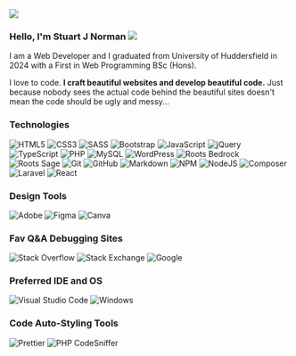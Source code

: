 <img src="https://t4.ftcdn.net/jpg/04/19/26/97/360_F_419269782_9LsP3TQndMVnZ2j3ZhTPhMjaqQpFAth9.jpg">

### Hello, I'm Stuart J Norman ![](https://komarev.com/ghpvc/?username=ycodetech&color=f75353&style=flat-square)


I am a Web Developer and I graduated from University of Huddersfield in 2024 with a First in Web Programming BSc (Hons).

I love to code. **I craft beautiful websites and develop beautiful code.** Just because nobody sees the actual code behind the beautiful sites doesn't mean the code should be ugly and messy...


### Technologies
<!-- Badges documented by https://github.com/Ileriayo/markdown-badges -->
![HTML5](https://img.shields.io/badge/html5-%23E34F26.svg?style=for-the-badge&logo=html5&logoColor=white)
![CSS3](https://img.shields.io/badge/css3-%231572B6.svg?style=for-the-badge&logo=css3&logoColor=white)
![SASS](https://img.shields.io/badge/SASS-hotpink.svg?style=for-the-badge&logo=SASS&logoColor=white)
![Bootstrap](https://img.shields.io/badge/bootstrap-%238511FA.svg?style=for-the-badge&logo=bootstrap&logoColor=white)
![JavaScript](https://img.shields.io/badge/javascript-F7DF1E.svg?style=for-the-badge&logo=javascript&logoColor=black)
![jQuery](https://img.shields.io/badge/jquery-%230769AD.svg?style=for-the-badge&logo=jquery&logoColor=white)
![TypeScript](https://img.shields.io/badge/typescript-%23007ACC.svg?style=for-the-badge&logo=typescript&logoColor=white)
![PHP](https://img.shields.io/badge/php-%23777BB4.svg?style=for-the-badge&logo=php&logoColor=white)
![MySQL](https://img.shields.io/badge/mysql-4479A1.svg?style=for-the-badge&logo=mysql&logoColor=white)
![WordPress](https://img.shields.io/badge/WordPress-%23117AC9.svg?style=for-the-badge&logo=WordPress&logoColor=white)
![Roots Bedrock](https://img.shields.io/badge/Roots_Bedrock-525DDC.svg?style=for-the-badge&logo=rootsbedrock&logoColor=white)
![Roots Sage](https://img.shields.io/badge/Roots_Sage-525DDC.svg?style=for-the-badge&logo=rootssage&logoColor=white)
![Git](https://img.shields.io/badge/git-%23F05033.svg?style=for-the-badge&logo=git&logoColor=white)
![GitHub](https://img.shields.io/badge/github-%23121011.svg?style=for-the-badge&logo=github&logoColor=white)
![Markdown](https://img.shields.io/badge/markdown-%23000000.svg?style=for-the-badge&logo=markdown&logoColor=white)
![NPM](https://img.shields.io/badge/NPM-%23CB3837.svg?style=for-the-badge&logo=npm&logoColor=white)
![NodeJS](https://img.shields.io/badge/node.js-6DA55F?style=for-the-badge&logo=node.js&logoColor=white)
![Composer](https://img.shields.io/badge/composer-%23624B2C.svg?style=for-the-badge&logo=composer&logoColor=white)
![Laravel](https://img.shields.io/badge/laravel-%23FF2D20.svg?style=for-the-badge&logo=laravel&logoColor=white)
![React](https://img.shields.io/badge/react-%2320232a.svg?style=for-the-badge&logo=react&logoColor=%2361DAFB)

### Design Tools
![Adobe](https://img.shields.io/badge/adobe-%23FF0000.svg?style=for-the-badge&logo=adobe&logoColor=white)
![Figma](https://img.shields.io/badge/figma-%23F24E1E.svg?style=for-the-badge&logo=figma&logoColor=white)
![Canva](https://img.shields.io/badge/Canva-%2300C4CC.svg?style=for-the-badge&logo=Canva&logoColor=white)

### Fav Q&A Debugging Sites
![Stack Overflow](https://img.shields.io/badge/-Stackoverflow-FE7A16?style=for-the-badge&logo=stack-overflow&logoColor=white)
![Stack Exchange](https://img.shields.io/badge/StackExchange-%231E5397.svg?style=for-the-badge&logo=StackExchange&logoSize=auto)
![Google](https://img.shields.io/badge/google-4285F4?style=for-the-badge&logo=google&logoColor=white)

### Preferred IDE and OS
![Visual Studio Code](https://img.shields.io/badge/Visual%20Studio%20Code-0078d7.svg?style=for-the-badge&logo=visual-studio-code&logoColor=white)
![Windows](https://img.shields.io/badge/Windows-0078D6?style=for-the-badge&logo=windows&logoColor=white)

### Code Auto-Styling Tools
![Prettier](https://img.shields.io/badge/prettier-%23F7B93E.svg?style=for-the-badge&logo=prettier&logoColor=black)
![PHP CodeSniffer](https://img.shields.io/badge/PHP_CodeSniffer-053245?style=for-the-badge)




<!--
**yCodeTech/yCodeTech** is a ✨ _special_ ✨ repository because its `README.md` (this file) appears on your GitHub profile.

Here are some ideas to get you started:

- 🔭 I’m currently working on ...
- 🌱 I’m currently learning ...
- 👯 I’m looking to collaborate on ...
- 🤔 I’m looking for help with ...
- 💬 Ask me about ...
- 📫 How to reach me: ...
- 😄 Pronouns: ...
- ⚡ Fun fact: ...
-->
